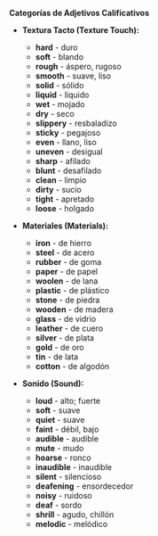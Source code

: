 


**Categorías de Adjetivos Calificativos**

*   **Textura Tacto (Texture Touch):**

    *   **hard** - duro
    *   **soft** - blando
    *   **rough** - áspero, rugoso
    *   **smooth** - suave, liso
    *   **solid** - sólido
    *   **liquid** - líquido
    *   **wet** - mojado
    *   **dry** - seco
    *   **slippery** - resbaladizo
    *   **sticky** - pegajoso
    *   **even** - llano, liso
    *   **uneven** - desigual
    *   **sharp** - afilado
    *   **blunt** - desafilado
    *   **clean** - limpio
    *   **dirty** - sucio
    *   **tight** - apretado
    *   **loose** - holgado


*   **Materiales (Materials):**

    *   **iron** - de hierro
    *   **steel** - de acero
    *   **rubber** - de goma
    *   **paper** - de papel
    *   **woolen** - de lana
    *   **plastic** - de plástico
    *   **stone** - de piedra
    *   **wooden** - de madera
    *   **glass** - de vidrio
    *   **leather** - de cuero
    *   **silver** - de plata
    *   **gold** - de oro
    *   **tin** - de lata
    *   **cotton** - de algodón


*   **Sonido (Sound):**

    *   **loud** - alto; fuerte
    *   **soft** - suave
    *   **quiet** - suave
    *   **faint** - débil, bajo
    *   **audible** - audible
    *   **mute** - mudo
    *   **hoarse** - ronco
    *   **inaudible** - inaudible
    *   **silent** - silencioso
    *   **deafening** - ensordecedor
    *   **noisy** - ruidoso
    *   **deaf** - sordo
    *   **shrill** - agudo, chillón
    *   **melodic** - melódico

